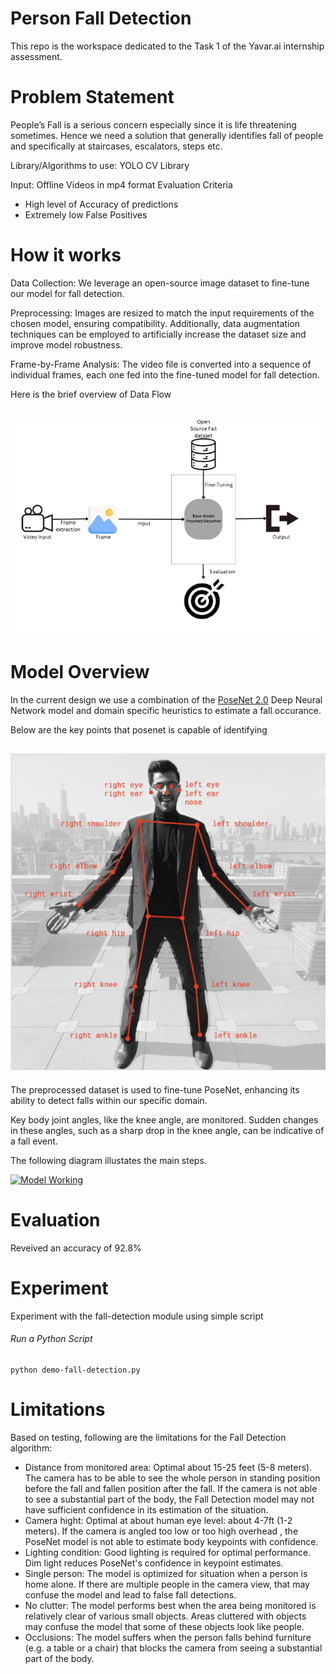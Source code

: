 
# Person Fall Detection

This repo is the workspace dedicated to the Task 1 of the Yavar.ai internship assessment.

# Problem Statement

People’s Fall is a serious concern especially since it is life threatening sometimes.
Hence we need a solution that generally identifies fall of people and specifically at
staircases, escalators, steps etc.

Library/Algorithms to use: YOLO CV Library

Input: Offline Videos in mp4 format
Evaluation Criteria
- High level of Accuracy of predictions
- Extremely low False Positives

# How it works
Data Collection: We leverage an open-source image dataset to fine-tune our model for fall detection.

Preprocessing: Images are resized to match the input requirements of the chosen model, ensuring compatibility. Additionally, data augmentation techniques can be employed to artificially increase the dataset size and improve model robustness.

Frame-by-Frame Analysis: The video file is converted into a sequence of individual frames, each one fed into the fine-tuned model for fall detection.

Here is the brief overview of Data Flow



![Flow](/assets/flow.png)
---
# Model Overview

In the current design we use a combination of the [PoseNet 2.0](https://github.com/tensorflow/tfjs-models/tree/master/posenet) Deep Neural Network model and domain specific heuristics to estimate a fall occurance. 

Below are the key points that posenet is capable of identifying 


![Posenet](/assets/posnet_keypoints.png)
---
The preprocessed dataset is used to fine-tune PoseNet, enhancing its ability to detect falls within our specific domain.

Key body joint angles, like the knee angle, are monitored. Sudden changes in these angles, such as a sharp drop in the knee angle, can be indicative of a fall event.


The following diagram illustates the main steps.


[![Model Working](https://user-images.githubusercontent.com/2234901/112545190-ea89d380-8d85-11eb-8e2c-7a6b104d159e.png)](https://drive.google.com/file/d/1sr2OcEWsGzoxJb4PwCIXOuEo7a5ubAxG/view?usp=sharing)

# Evaluation
Reveived an accuracy of 92.8%

# Experiment

Experiment with the fall-detection module using simple script

###### Run a Python Script

```
python demo-fall-detection.py
```


# Limitations

Based on testing, following are the limitations for the Fall Detection algorithm:

- Distance from monitored area: Optimal about 15-25 feet (5-8 meters). The camera has to be able to see the whole person in standing position before the fall and fallen position after the fall. If the camera is not able to see a substantial part of the body, the Fall Detection model may not have sufficient confidence in its estimation of the situation.
- Camera hight: Optimal at about human eye level: about 4-7ft (1-2 meters). If the camera is angled too low or too high overhead , the PoseNet model is not able to estimate body keypoints with confidence.
- Lighting condition: Good lighting is required for optimal performance. Dim light reduces PoseNet's confidence in keypoint estimates.
- Single person: The model is optimized for situation when a person is home alone. If there are multiple people in the camera view, that may confuse the model and lead to false fall detections.
- No clutter: The model performs best when the area being monitored is relatively clear of various small objects. Areas cluttered with objects may confuse the model that some of these objects look like people.
- Occlusions: The model suffers when the person falls behind furniture (e.g. a table or a chair) that blocks the camera from seeing a substantial part of the body.
